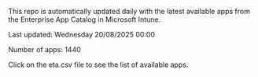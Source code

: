 This repo is automatically updated daily with the latest available apps from the Enterprise App Catalog in Microsoft Intune.

Last updated: Wednesday 20/08/2025 00:00

Number of apps: 1440

Click on the eta.csv file to see the list of available apps.
